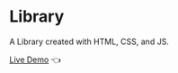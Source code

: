 # Library

A Library created with HTML, CSS, and JS.

[Live Demo](https://zoekurtzer.github.io/library/) :point_left:
